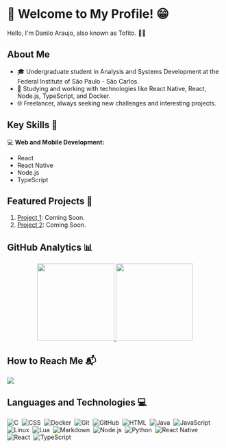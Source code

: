 # 👋 Welcome to My Profile! 😁

Hello, I'm Danilo Araujo, also known as Tofito. 🪪😅

## About Me

- 🎓 Undergraduate student in Analysis and Systems Development at the Federal Institute of São Paulo - São Carlos.
- 📖 Studying and working with technologies like React Native, React, Node.js, TypeScript, and Docker.
- 🌐 Freelancer, always seeking new challenges and interesting projects.

## Key Skills 🚀

💻 **Web and Mobile Development:**

- React
- React Native
- Node.js
- TypeScript

## Featured Projects 🌟

1. [Project 1](#): Coming Soon.
2. [Project 2](#): Coming Soon.

## GitHub Analytics 📊

<div align="center">
  <a href="https://github.com/araujodanilo">
    <img height="180rem" src="https://github-readme-stats-eight-theta.vercel.app/api?username=araujodanilo&show_icons=true&theme=algolia&include_all_commits=true&count_private=true"/>
    <img height="180rem" src="https://github-readme-stats-eight-theta.vercel.app/api/top-langs/?username=araujodanilo&layout=compact&langs_count=8&theme=algolia"/>
  </a>
</div>

## How to Reach Me 📬

<p align="start">
  <a href="https://www.linkedin.com/in/danilo-araujo-7b20271a7"><img src="https://img.shields.io/badge/-Linkedin-0E76A8?style=for-the-badge&logo=Linkedin"/> </a>
</p>

## Languages and Technologies 💻

![C](https://img.shields.io/badge/C-00599C?style=for-the-badge&logo=c&logoColor=white)&nbsp;
![CSS](https://img.shields.io/badge/CSS-239120?&style=for-the-badge&logo=css3&logoColor=white)&nbsp;
![Docker](https://img.shields.io/badge/docker-%230db7ed.svg?style=for-the-badge&logo=docker&logoColor=white)&nbsp;
![Git](https://img.shields.io/badge/GIT-E44C30?style=for-the-badge&logo=git&logoColor=white)&nbsp;
![GitHub](https://img.shields.io/badge/GitHub-100000?style=for-the-badge&logo=github&logoColor=white)&nbsp;
![HTML](https://img.shields.io/badge/HTML5-E34F26?style=for-the-badge&logo=html5&logoColor=white)&nbsp;
![Java](https://img.shields.io/badge/Java-ED8B00?style=for-the-badge&logo=openjdk&logoColor=white)&nbsp;
![JavaScript](https://img.shields.io/badge/JavaScript-F7DF1E?style=for-the-badge&logo=javascript&logoColor=black)&nbsp;
![Linux](https://img.shields.io/badge/Linux-FCC624?style=for-the-badge&logo=linux&logoColor=black)&nbsp;
![Lua](https://img.shields.io/badge/Lua-2C2D72?style=for-the-badge&logo=lua&logoColor=white)&nbsp;
![Markdown](https://img.shields.io/badge/Markdown-000000?style=for-the-badge&logo=markdown&logoColor=white)&nbsp;
![Node.js](https://img.shields.io/badge/Node.js-43853D?style=for-the-badge&logo=node.js&logoColor=white)&nbsp;
![Python](https://img.shields.io/badge/Python-3776AB?style=for-the-badge&logo=python&logoColor=white)&nbsp;
![React Native](https://img.shields.io/badge/React_Native-20232A?style=for-the-badge&logo=react&logoColor=61DAFB)&nbsp;
![React](https://img.shields.io/badge/React-20232A?style=for-the-badge&logo=react&logoColor=61DAFB)&nbsp;
![TypeScript](https://img.shields.io/badge/TypeScript-007ACC?style=for-the-badge&logo=typescript&logoColor=white)&nbsp;

